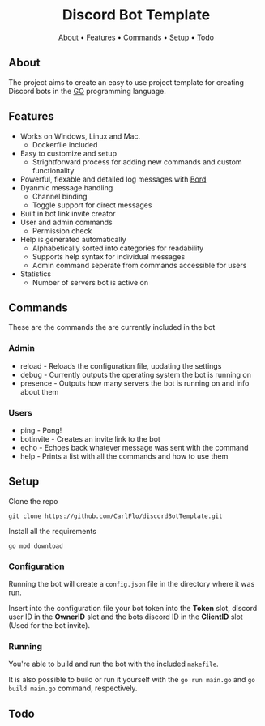 <h1 align="center">
  Discord Bot Template
</h1>

<p align="center">
  <a href="#about">About</a>
  •
  <a href="#features">Features</a>
  •
  <a href="#commands">Commands</a>
  •
  <a href="#setup">Setup</a>
  •
  <a href="#todo">Todo</a>
</p>

## About
The project aims to create an easy to use project template for creating Discord bots in the [GO](https://golang.org/) programming language.

## Features

- Works on Windows, Linux and Mac.
    - Dockerfile included
- Easy to customize and setup
    - Strightforward process for adding new commands and custom functionality
- Powerful, flexable and detailed log messages with [Bord](https://github.com/CarlFlo/bord)
- Dyanmic message handling
    - Channel binding
    - Toggle support for direct messages 
- Built in bot link invite creator
- User and admin commands
    - Permission check
- Help is generated automatically
    - Alphabetically sorted into categories for readability
    - Supports help syntax for individual messages
    - Admin command seperate from commands accessible for users
- Statistics
    - Number of servers bot is active on

## Commands

These are the commands the are currently included in the bot

### Admin
* reload - Reloads the configuration file, updating the settings
* debug - Currently outputs the operating system the bot is running on
* presence - Outputs how many servers the bot is running on and info about them

### Users
* ping - Pong!
* botinvite - Creates an invite link to the bot
* echo - Echoes back whatever message was sent with the command
* help - Prints a list with all the commands and how to use them


## Setup

Clone the repo

```
git clone https://github.com/CarlFlo/discordBotTemplate.git
```

Install all the requirements

```
go mod download
```


### Configuration

Running the bot will create a `config.json` file in the directory where it was run.

Insert into the configuration file your bot token into the **Token** slot, discord user ID in the **OwnerID** slot and the bots discord ID in the **ClientID** slot (Used for the bot invite).

### Running

You're able to build and run the bot with the included `makefile`.

It is also possible to build or run it yourself with the `go run main.go` and `go build main.go` command, respectively.

## Todo

